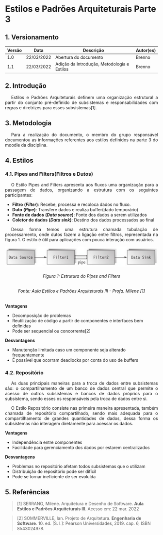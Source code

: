 # Estilos e Padrões Arquiteturais Parte 3

## 1. Versionamento

| Versão | Data       | Descrição                                   | Autor(es) |
| ------ | ---------- | ------------------------------------------- | --------- |
| 1.0    | 22/03/2022 | Abertura do documento                       | Brenno    |
| 1.1    | 22/03/2022 | Adição da Introdução, Metodologia e Estilos | Brenno    |

## 2. Introdução

<p align="justify" style="text-indent: 20px">Estilos e Padrões Arquiteturais definem uma organização estrutural a partir do conjunto pré-definido de subsistemas e responsabilidades com regras e diretrizes para esses subsistemas[1].</p>

## 3. Metodologia

<p align="justify" style="text-indent: 20px">Para a realização do documento, o membro do grupo responsável documentou as informações referentes aos estilos definidos na parte 3 do moodle da disciplina.</p>

## 4. Estilos

### 4.1. Pipes and Filters(Filtros e Dutos)

<p align="justify" style="text-indent: 20px">O Estilo Pipes and Filters apresenta aos fluxos uma organização para a passagem de dados, organizando a estrutura com os seguintes participantes:</p>

- **Filtro** **(*****Filter*****)**: Recebe, processa e recoloca dados no fluxo.
- **Duto** **(*****Pipe*****)**: Transfere dados e realiza buffer(dado temporário)
- **Fonte de dados** **(*****Data source*****)**: Fonte dos dados a serem utilizados
- **Coletor de dados** **(*****Data sink*****)**: Destino dos dados processados ao final

<p align="justify" style="text-indent: 20px">Dessa forma temos uma estrutura chamada tubulação de processamento, onde dutos fazem a ligação entre filtros, representada na figura 1. O estilo é útil para aplicações com pouca interação com usuários.</p>

<center>
<img src="../../../assets/estilos_padroes/pipes-and-filters.png" class="zoom"> 
<h6>Figura 1: Estrutura do Pipes and Filters</h6>
<h6>Fonte: Aula Estilos e Padrões Arquiteturais III - Profa. Milene [1]</h6>
</center>

**Vantagens**

- Decomposição de problemas 
- Reutilização de código a partir de componentes e interfaces bem definidas
- Pode ser sequencial ou concorrente[2]

**Desvantagens**

- Manutenção limitada caso um componente seja alterado frequentemente
- É possível que ocorram deadlocks por conta do uso de buffers

### 4.2. Repositório

<p align="justify" style="text-indent: 20px">As duas principais maneiras para a troca de dados entre subsistemas são: o compartilhamento de um banco de dados central que permite o acesso de outros subsistemas e bancos de dados próprios para o subsistema, sendo esses os responsáveis pela troca de dados entre si.</p>

<p align="justify" style="text-indent: 20px">O Estilo Repositório consiste nas primeira maneira apresentada, também chamada de repositório compartilhado, sendo mais adequada para o compartilhamento de grandes quantidades de dados, dessa forma os subsistemas não interagem diretamente para acessar os dados.</p>

**Vantagens**

- Independência entre componentes
- Facilidade para gerenciamento dos dados por estarem centralizados

**Desvantagens**

- Problemas no repositório afetam todos subsistemas que o utilizam
- Distribuição do repositório pode ser difícil
- Pode se tornar ineficiente de ser evoluída

## 5. Referências
> [1] SERRANO, Milene. Arquitetura e Desenho de Software. **Aula Estilos e Padrões Arquiteturais III**. Acesso em: 22 mar. 2022

> [2] SOMMERVILLE, Ian. Projeto de Arquitetura. **Engenharia de Software**. 10. ed. [S. l.]: Pearson Universidades, 2019. cap. 6, ISBN 8543024978.
